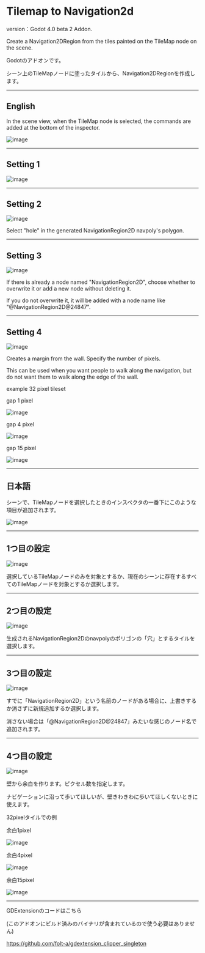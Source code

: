 # Tilemap to Navigation2d

version：Godot 4.0 beta 2 Addon.

Create a Navigation2DRegion from the tiles painted on the TileMap node on the scene.

Godotのアドオンです。

シーン上のTileMapノードに塗ったタイルから、Navigation2DRegionを作成します。

---

## English

In the scene view, when the TileMap node is selected, the commands are added at the bottom of the inspector.

![image](https://user-images.githubusercontent.com/32963227/194799260-b26a23a0-8b1e-48dc-8363-f98f94273943.png)

---

## Setting 1

![image](https://user-images.githubusercontent.com/32963227/194799379-9d079dd5-5d3b-484e-8a40-11e48e779607.png)


---

## Setting 2

![image](https://user-images.githubusercontent.com/32963227/194799561-a3e78086-ca3a-48a5-b403-dabaf37c0627.png)

Select "hole" in the generated NavigationRegion2D navpoly's polygon.

---

## Setting 3

![image](https://user-images.githubusercontent.com/32963227/194798601-a5a91dd0-64da-4700-85be-0f4ded563e5c.png)

If there is already a node named "NavigationRegion2D", choose whether to overwrite it or add a new node without deleting it.

If you do not overwrite it, it will be added with a node name like "@NavigationRegion2D@24847".

---

## Setting 4

![image](https://user-images.githubusercontent.com/32963227/194798705-b2630dd8-8db4-4a09-8622-0659bfa219a2.png)

Creates a margin from the wall. Specify the number of pixels.

This can be used when you want people to walk along the navigation, but do not want them to walk along the edge of the wall.

example 32 pixel tileset

gap 1 pixel

![image](https://user-images.githubusercontent.com/32963227/194798904-f90a5a72-64e7-4b40-acc3-db5baad25fa1.png)

gap 4 pixel

![image](https://user-images.githubusercontent.com/32963227/194798933-0e027abb-171f-4e3f-9d7a-0fb2d174abd4.png)

gap 15 pixel

![image](https://user-images.githubusercontent.com/32963227/194798989-e3c3410d-dec6-4a4d-af0a-5c54f8e0b5c9.png)

---

## 日本語

シーンで、TileMapノードを選択したときのインスペクタの一番下にこのような項目が追加されます。

![image](https://user-images.githubusercontent.com/32963227/194798308-e0c97717-9a67-4941-9724-bbf13a6cf638.png)

---

## 1つ目の設定

![image](https://user-images.githubusercontent.com/32963227/194798380-fabf501c-1c75-4c04-b4f8-007bee78c53a.png)

選択しているTileMapノードのみを対象とするか、現在のシーンに存在するすべてのTileMapノードを対象とするか選択します。

---

## 2つ目の設定

![image](https://user-images.githubusercontent.com/32963227/194798573-1e4a1710-294d-42a5-a3fc-b304754d95ca.png)

生成されるNavigationRegion2Dのnavpolyのポリゴンの「穴」とするタイルを選択します。

---

## 3つ目の設定

![image](https://user-images.githubusercontent.com/32963227/194798601-a5a91dd0-64da-4700-85be-0f4ded563e5c.png)

すでに「NavigationRegion2D」という名前のノードがある場合に、上書きするか消さずに新規追加するか選択します。

消さない場合は「@NavigationRegion2D@24847」みたいな感じのノード名で追加されます。

---

## 4つ目の設定

![image](https://user-images.githubusercontent.com/32963227/194798705-b2630dd8-8db4-4a09-8622-0659bfa219a2.png)

壁から余白を作ります。ピクセル数を指定します。

ナビゲーションに沿って歩いてほしいが、壁きわきわに歩いてほしくないときに使えます。

32pixelタイルでの例

余白1pixel

![image](https://user-images.githubusercontent.com/32963227/194798904-f90a5a72-64e7-4b40-acc3-db5baad25fa1.png)

余白4pixel

![image](https://user-images.githubusercontent.com/32963227/194798933-0e027abb-171f-4e3f-9d7a-0fb2d174abd4.png)

余白15pixel

![image](https://user-images.githubusercontent.com/32963227/194798989-e3c3410d-dec6-4a4d-af0a-5c54f8e0b5c9.png)


---
GDExtensionのコードはこちら

(このアドオンにビルド済みのバイナリが含まれているので使う必要はありません)

https://github.com/folt-a/gdextension_clipper_singleton
